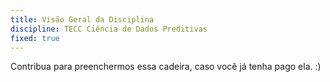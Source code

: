 ```yaml
---
title: Visão Geral da Disciplina
discipline: TECC Ciência de Dados Preditivas
fixed: true
---
```


Contribua para preenchermos essa cadeira, caso você já tenha pago ela. :)